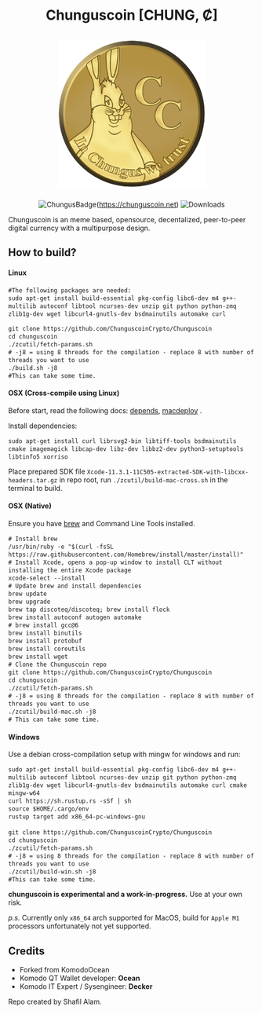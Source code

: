 <h1 align="center">
Chunguscoin [CHUNG, Ȼ]  
<br/><br/>
<img src="./icons/coin.png" alt="Chunguscoin" width="300"/>
</h1>

<div align="center">

![ChungusBadge](https://img.shields.io/badge/Chungus-Coin-green.svg)(https://chunguscoin.net)
![Downloads](https://img.shields.io/github/downloads/ChunguscoinCrypto/Chunguscoin/total)

</div>

Chunguscoin is an meme based, opensource, decentalized, peer-to-peer digital currency with a multipurpose design.

## How to build? ##

#### Linux

```shell
#The following packages are needed:
sudo apt-get install build-essential pkg-config libc6-dev m4 g++-multilib autoconf libtool ncurses-dev unzip git python python-zmq zlib1g-dev wget libcurl4-gnutls-dev bsdmainutils automake curl
```

```shell
git clone https://github.com/ChunguscoinCrypto/Chunguscoin
cd chunguscoin
./zcutil/fetch-params.sh
# -j8 = using 8 threads for the compilation - replace 8 with number of threads you want to use
./build.sh -j8
#This can take some time.
```

#### OSX (Cross-compile using Linux)

Before start, read the following docs: [depends](https://github.com/bitcoin/bitcoin/blob/master/depends/README.md), [macdeploy](https://github.com/bitcoin/bitcoin/blob/master/contrib/macdeploy/README.md) .

Install dependencies:
```
sudo apt-get install curl librsvg2-bin libtiff-tools bsdmainutils cmake imagemagick libcap-dev libz-dev libbz2-dev python3-setuptools libtinfo5 xorriso
```

Place prepared SDK file `Xcode-11.3.1-11C505-extracted-SDK-with-libcxx-headers.tar.gz` in repo root, run `./zcutil/build-mac-cross.sh` in the terminal to build.

#### OSX (Native)
Ensure you have [brew](https://brew.sh) and Command Line Tools installed.
```shell
# Install brew
/usr/bin/ruby -e "$(curl -fsSL https://raw.githubusercontent.com/Homebrew/install/master/install)"
# Install Xcode, opens a pop-up window to install CLT without installing the entire Xcode package
xcode-select --install 
# Update brew and install dependencies
brew update
brew upgrade
brew tap discoteq/discoteq; brew install flock
brew install autoconf autogen automake
# brew install gcc@6
brew install binutils
brew install protobuf
brew install coreutils
brew install wget
# Clone the Chunguscoin repo
git clone https://github.com/ChunguscoinCrypto/Chunguscoin
cd chunguscoin
./zcutil/fetch-params.sh
# -j8 = using 8 threads for the compilation - replace 8 with number of threads you want to use
./zcutil/build-mac.sh -j8
# This can take some time.
```

#### Windows
Use a debian cross-compilation setup with mingw for windows and run:
```shell
sudo apt-get install build-essential pkg-config libc6-dev m4 g++-multilib autoconf libtool ncurses-dev unzip git python python-zmq zlib1g-dev wget libcurl4-gnutls-dev bsdmainutils automake curl cmake mingw-w64
curl https://sh.rustup.rs -sSf | sh
source $HOME/.cargo/env
rustup target add x86_64-pc-windows-gnu

git clone https://github.com/ChunguscoinCrypto/Chunguscoin
cd chunguscoin
./zcutil/fetch-params.sh
# -j8 = using 8 threads for the compilation - replace 8 with number of threads you want to use
./zcutil/build-win.sh -j8
#This can take some time.
```
**chunguscoin is experimental and a work-in-progress.** Use at your own risk.

*p.s.* Currently only `x86_64` arch supported for MacOS, build for `Apple M1` processors unfortunately not yet supported.

## Credits ##

- Forked from KomodoOcean
- Komodo QT Wallet developer: **Ocean**
- Komodo IT Expert / Sysengineer: **Decker**

Repo created by Shafil Alam.